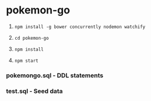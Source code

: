 # pokemon-go
1. `npm install -g bower concurrently nodemon watchify`

2. `cd pokemon-go`

3. `npm install`

4. `npm start` 
    
### pokemongo.sql   - DDL statements
### test.sql        - Seed data
